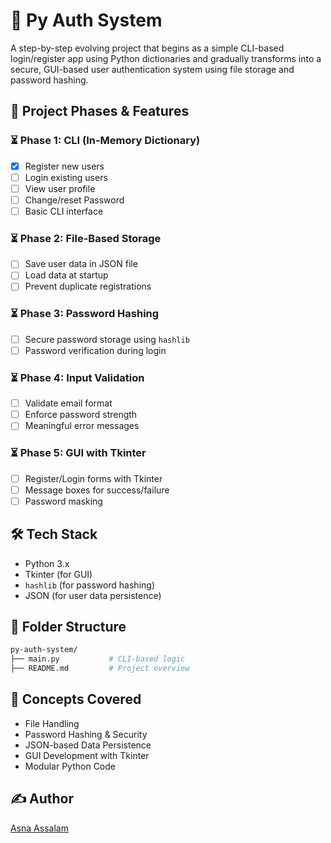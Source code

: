 # 🔐 Py Auth System

A step-by-step evolving project that begins as a simple CLI-based login/register app using Python dictionaries and gradually transforms into a secure, GUI-based user authentication system using file storage and password hashing.

## 🚀 Project Phases & Features

### ⏳ Phase 1: CLI (In-Memory Dictionary)
- [x] Register new users
- [ ] Login existing users
- [ ] View user profile
- [ ] Change/reset Password
- [ ] Basic CLI interface

### ⏳ Phase 2: File-Based Storage
- [ ] Save user data in JSON file
- [ ] Load data at startup
- [ ] Prevent duplicate registrations

### ⏳ Phase 3: Password Hashing
- [ ] Secure password storage using `hashlib`
- [ ] Password verification during login

### ⏳ Phase 4: Input Validation
- [ ] Validate email format
- [ ] Enforce password strength
- [ ] Meaningful error messages

### ⏳ Phase 5: GUI with Tkinter
- [ ] Register/Login forms with Tkinter
- [ ] Message boxes for success/failure
- [ ] Password masking

## 🛠️ Tech Stack
- Python 3.x
- Tkinter (for GUI)
- `hashlib` (for password hashing)
- JSON (for user data persistence)

## 📁 Folder Structure
```bash
py-auth-system/
├── main.py           # CLI-based logic 
├── README.md         # Project overview
```

## 🧠 Concepts Covered
- File Handling
- Password Hashing & Security
- JSON-based Data Persistence
- GUI Development with Tkinter
- Modular Python Code

## ✍️ Author
[Asna Assalam](https://github.com/asnaassalam)
